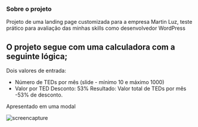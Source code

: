 ### Sobre o projeto

Projeto de uma landing page customizada para a empresa Martin Luz, teste prático para avaliação das minhas skills como desenvolvedor WordPress

## O projeto segue com uma calculadora com a seguinte lógica;

Dois valores de entrada:
- Número de TEDs por mês (slide - mínimo 10 e máximo 1000)
- Valor por TED
Desconto: 53%
Resultado: 
Valor total de TEDs por mês -53% de desconto.

Apresentado em uma modal

![screencapture](https://user-images.githubusercontent.com/39839436/175333073-94c00e4e-10aa-40aa-8bcd-203f9873eb58.png)
